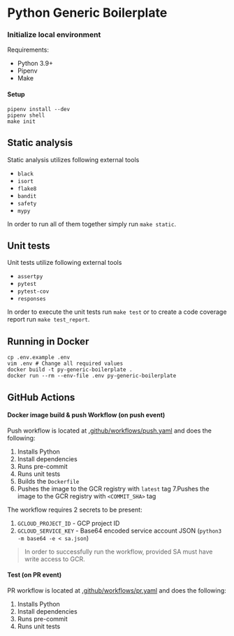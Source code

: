 # Python Generic Boilerplate

### Initialize local environment

Requirements:

* Python 3.9+
* Pipenv
* Make

#### Setup

```shell
pipenv install --dev
pipenv shell
make init
```

## Static analysis

Static analysis utilizes following external tools

- `black`
- `isort`
- `flake8`
- `bandit`
- `safety`
- `mypy`

In order to run all of them together simply run `make static`.

## Unit tests

Unit tests utilize following external tools

- `assertpy`
- `pytest`
- `pytest-cov`
- `responses`

In order to execute the unit tests run `make test` or to create a code coverage report run `make test_report`.

## Running in Docker

```shell
cp .env.example .env
vim .env # Change all required values
docker build -t py-generic-boilerplate .
docker run --rm --env-file .env py-generic-boilerplate
```

## GitHub Actions

#### Docker image build & push Workflow (on push event)

Push workflow is located at [.github/workflows/push.yaml](.github/workflows/push.yaml) and does the following:

1. Installs Python
2. Install dependencies
3. Runs pre-commit
4. Runs unit tests
5. Builds the `Dockerfile`
6. Pushes the image to the GCR registry with `latest` tag
7.Pushes the image to the GCR registry with `<COMMIT_SHA>` tag

The workflow requires 2 secrets to be present:

1. `GCLOUD_PROJECT_ID` - GCP project ID
2. `GCLOUD_SERVICE_KEY` - Base64 encoded service account JSON (`python3 -m base64 -e < sa.json`)

> In order to successfully run the workflow, provided SA must have write access to GCR.

#### Test (on PR event)

PR workflow is located at [.github/workflows/pr.yaml](.github/workflows/pr.yaml) and does the following:

1. Installs Python
2. Install dependencies
3. Runs pre-commit
4. Runs unit tests
